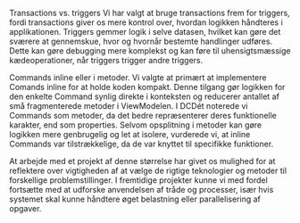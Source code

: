 
Transactions vs. triggers
Vi har valgt at bruge transactions frem for triggers, fordi transactions giver os mere kontrol over, hvordan logikken håndteres i applikationen. Triggers gemmer logik i selve datasen, hvilket kan gøre det sværere at gennemskue, hvor og hvornår bestemte handlinger udføres. Dette kan gøre debugging mere komplekst og kan føre til uhensigtsmæssige kædeoperationer, når triggers trigger andre triggers.


Commands inline eller i metoder.
Vi valgte at primært at implementere Comands inline for at holde koden kompakt. Denne tilgang gør logikken for den enkelte Command synlig direkte i konteksten og reducerer antallet af små fragmenterede metoder i ViewModelen.
I DCDét noterede vi Commands som metoder, da det bedre repræsenterer deres funktionelle karakter, end som properties. Selvom opsplitning i metoder kan gøre logikken mere genbrugelig og let at isolere, vurderede vi, at inline Commands var tilstrækkelige, da de var knyttet til specifikke funktioner.




At arbejde med et projekt af denne størrelse har givet os mulighed for at reflektere over vigtigheden af at vælge de rigtige teknologier og metoder til forskellige problemstillinger. I fremtidige projekter kunne vi med fordel fortsætte med at udforske anvendelsen af tråde og processer, især hvis systemet skal kunne håndtere øget belastning eller parallelisering af opgaver.


